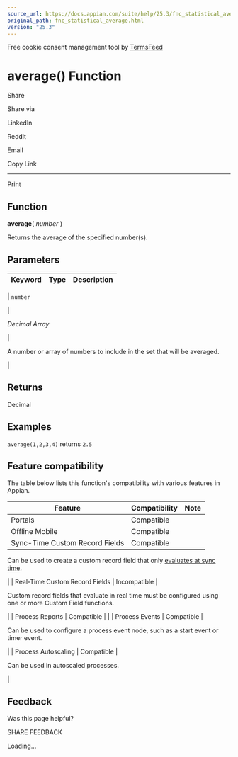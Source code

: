 ```yaml
---
source_url: https://docs.appian.com/suite/help/25.3/fnc_statistical_average.html
original_path: fnc_statistical_average.html
version: "25.3"
---
```


Free cookie consent management tool by [TermsFeed](https://www.termsfeed.com/)

# average() Function

Share

Share via

LinkedIn

Reddit

Email

Copy Link

* * *

Print

## Function

**average**( _number_ )

Returns the average of the specified number(s).

## Parameters

| Keyword | Type | Description |
| --- | --- | --- |
|
`number`

 |

_Decimal Array_

 |

A number or array of numbers to include in the set that will be averaged.

 |

## Returns

Decimal

## Examples

`average(1,2,3,4)` returns `2.5`

## Feature compatibility

The table below lists this function's compatibility with various features in Appian.

| Feature | Compatibility | Note |
| --- | --- | --- |
| Portals | Compatible |  |
| Offline Mobile | Compatible |  |
| Sync-Time Custom Record Fields | Compatible |
Can be used to create a custom record field that only [evaluates at sync time](custom-record-fields.html#prodlink-sync-time-evaluations).

 |
| Real-Time Custom Record Fields | Incompatible |

Custom record fields that evaluate in real time must be configured using one or more Custom Field functions.

 |
| Process Reports | Compatible |  |
| Process Events | Compatible |

Can be used to configure a process event node, such as a start event or timer event.

 |
| Process Autoscaling | Compatible |

Can be used in autoscaled processes.

 |

## Feedback

Was this page helpful?

SHARE FEEDBACK

Loading...